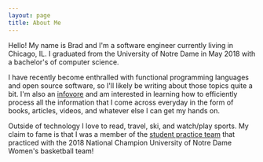 ```yaml
---
layout: page
title: About Me
---
```


Hello! My name is Brad and I'm a software engineer currently living in Chicago, IL. I graduated from the University of Notre Dame in May 2018 with a bachelor's of computer science.

I have recently become enthralled with functional programming languages and open source software, so I'll likely be writing about those topics quite a bit. I'm also an [infovore](https://www.yourdictionary.com/infovore) and am interested in learning how to efficiently process all the information that I come across everyday in the form of books, articles, videos, and whatever else I can get my hands on.

Outside of technology I love to read, travel, ski, and watch/play sports. My claim to fame is that I was a member of the [student practice team](https://ndsmcobserver.com/2018/04/student-practice-squad-helps-womens-basketball-prepare-for-games/) that practiced with the 2018 National Champion University of Notre Dame Women's basketball team!
